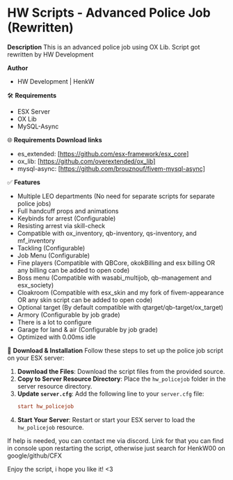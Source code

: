 # HW Scripts - Advanced Police Job (Rewritten)

**Description**
This is an advanced police job using OX Lib.
Script got rewritten by HW Development

**Author**
- HW Development | HenkW

🛠 **Requirements**
- ESX Server
- OX Lib
- MySQL-Async

🌐 **Requirements Download links**
- es_extended: [https://github.com/esx-framework/esx_core]
- ox_lib: [https://github.com/overextended/ox_lib]
- mysql-async: [https://github.com/brouznouf/fivem-mysql-async]

✅ **Features**
- Multiple LEO departments (No need for separate scripts for separate police jobs)
- Full handcuff props and animations
- Keybinds for arrest (Configurable)
- Resisting arrest via skill-check
- Compatible with ox_inventory, qb-inventory, qs-inventory, and mf_inventory
- Tackling (Configurable)
- Job Menu (Configurable)
- Fine players (Compatible with QBCore, okokBilling and esx billing OR any billing can be added to open code)
- Boss menu (Compatible with wasabi_multijob, qb-management and esx_society)
- Cloakroom (Compatible with esx_skin and my fork of fivem-appearance OR any skin script can be added to open code)
- Optional target (By default compatible with qtarget/qb-target/ox_target)
- Armory (Configurable by job grade)
- There is a lot to configure
- Garage for land & air (Configurable by job grade)
- Optimized with 0.00ms idle

🔧 **Download & Installation**
Follow these steps to set up the police job script on your ESX server:

1. **Download the Files**: Download the script files from the provided source.
2. **Copy to Server Resource Directory**: Place the `hw_policejob` folder in the server resource directory.
3. **Update `server.cfg`**: Add the following line to your `server.cfg` file:
    ```cfg
    start hw_policejob
    ```
4. **Start Your Server**: Restart or start your ESX server to load the `hw_policejob` resource.


If help is needed, you can contact me via discord.
Link for that you can find in console upon restarting the script, otherwise just search for HenkW00 on google/github/CFX

Enjoy the script, i hope you like it! <3